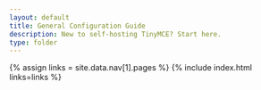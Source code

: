 ```yaml
---
layout: default
title: General Configuration Guide
description: New to self-hosting TinyMCE? Start here.
type: folder
---
```


{% assign links = site.data.nav[1].pages %}
{% include index.html links=links %}
